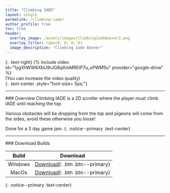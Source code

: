 ```yaml
---
title: "Climbing IADE"
layout: single
permalink: /climbing-iade/
author_profile: true
toc: true
header:
  overlay_image: /assets/images/ClimbingIadeBanner2.png
  overlay_filter: rgba(0, 0, 0, 0)
  image_description: "Climbing Iade Banner"
---
```

<a href="http://www.google.com"> <i class="fab fa-brands fa-github fa-2x"></i></a>
{: .text-right}
{% include video id="1ygXhWW6XbU9rJG8qXmMREIP7u_xPWM5u" provider="google-drive" %}  
(You can increase the video quality)  
{: .text-center .style="font-size= 5px;"}
<hr>
### Overview
Climbing IADE is a 2D scroller where the player must climb IADE until reaching the top.  

Various obstacles will be dropping from the top and pigeons will come from the sides, avoid these otherwise you loose!  

Done for a 3 day game jam.
{: .notice--primary .text-center}  

<hr>
### <i class="fa fa-solid fa-download" style="color: #ae0c4e;"></i> Download Builds  

| Build | Download |
| :--------: | :--------: |
| Windows | [Download](https://drive.google.com/uc?export=download&id=1TMMoTTADcNaKFX6YhTk7mMv2lLA2ry_u){: .btn .btn--primary}   |
| MacOs  | [Download](https://drive.google.com/uc?export=download&id=1x8Xj9vCgC0vJ8hooV_ReoqcK6oU9yt0V){: .btn .btn--primary}   |

<a href="http://www.google.com" class="fab fa-fw fa-github fa-5x"></a>
{: .notice--primary .text-center}